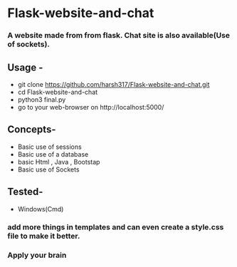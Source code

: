 # Flask-website-and-chat
### A website made from from flask. Chat site is also available(Use of sockets). 
## Usage -
- git clone https://github.com/harsh317/Flask-website-and-chat.git
- cd Flask-website-and-chat
- python3 final.py
- go to your web-browser on http://localhost:5000/
## Concepts-
- Basic use of sessions
- Basic use of a database
- basic Html , Java , Bootstap
- Basic use of Sockets
## Tested-
- Windows(Cmd)
### add more things in templates and can even create a style.css file to make it better.
### Apply your brain
